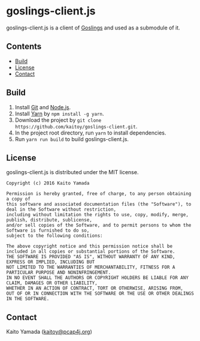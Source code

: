 goslings-client.js
=================

goslings-client.js is a client of [Goslings](https://github.com/kaitoy/goslings) and used as a submodule of it.

Contents
--------

* [Build](#build)
* [License](#license)
* [Contact](#contact)

Build
-----
1. Install [Git](https://git-scm.com/) and [Node.js](https://nodejs.org/en/).
2. Install [Yarn](https://code.facebook.com/posts/1840075619545360) by `npm install -g yarn`.
3. Download the project by `git clone https://github.com/kaitoy/goslings-client.git`.
4. In the project root directory, run `yarn` to install dependencies.
5. Run `yarn run build` to build goslings-client.js.

License
-------

goslings-client.js is distributed under the MIT license.

    Copyright (c) 2016 Kaito Yamada

    Permission is hereby granted, free of charge, to any person obtaining a copy of
    this software and associated documentation files (the "Software"), to deal in the Software without restriction,
    including without limitation the rights to use, copy, modify, merge, publish, distribute, sublicense,
    and/or sell copies of the Software, and to permit persons to whom the Software is furnished to do so,
    subject to the following conditions:

    The above copyright notice and this permission notice shall be included in all copies or substantial portions of the Software.
    THE SOFTWARE IS PROVIDED "AS IS", WITHOUT WARRANTY OF ANY KIND, EXPRESS OR IMPLIED, INCLUDING BUT
    NOT LIMITED TO THE WARRANTIES OF MERCHANTABILITY, FITNESS FOR A PARTICULAR PURPOSE AND NONINFRINGEMENT.
    IN NO EVENT SHALL THE AUTHORS OR COPYRIGHT HOLDERS BE LIABLE FOR ANY CLAIM, DAMAGES OR OTHER LIABILITY,
    WHETHER IN AN ACTION OF CONTRACT, TORT OR OTHERWISE, ARISING FROM,
    OUT OF OR IN CONNECTION WITH THE SOFTWARE OR THE USE OR OTHER DEALINGS IN THE SOFTWARE.

Contact
-------

Kaito Yamada (kaitoy@pcap4j.org)
